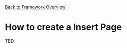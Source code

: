 [Back to Framework Overview](../../README.md)

How to create a Insert Page
============================

TBD
